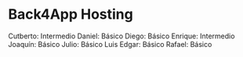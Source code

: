 # Back4App Hosting

Cutberto: Intermedio
Daniel: Básico
Diego: Básico
Enrique: Intermedio
Joaquín: Básico
Julio: Básico
Luis Edgar: Básico
Rafael: Básico